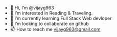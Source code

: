 - 👋 Hi, I’m @vijayg963
- 👀 I’m interested in Reading & Traveling.
- 🌱 I’m currently learning Full Stack Web devloper
- 💞️ I’m looking to collaborate on github
- 📫 How to reach me vijayg963@gmail.com

<!---
vijayg963/vijayg963 is a ✨ special ✨ repository because its `README.md` (this file) appears on your GitHub profile.
You can click the Preview link to take a look at your changes.
--->

